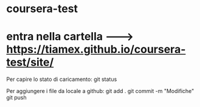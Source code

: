 # coursera-test

# entra nella cartella ---> https://tiamex.github.io/coursera-test/site/

Per capire lo stato di caricamento:
git status

Per aggiungere i file da locale a github:
git add .
git commit -m "Modifiche"
git push